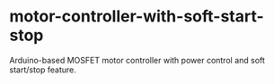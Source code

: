 # motor-controller-with-soft-start-stop
Arduino-based MOSFET motor controller with power control and soft start/stop feature.
